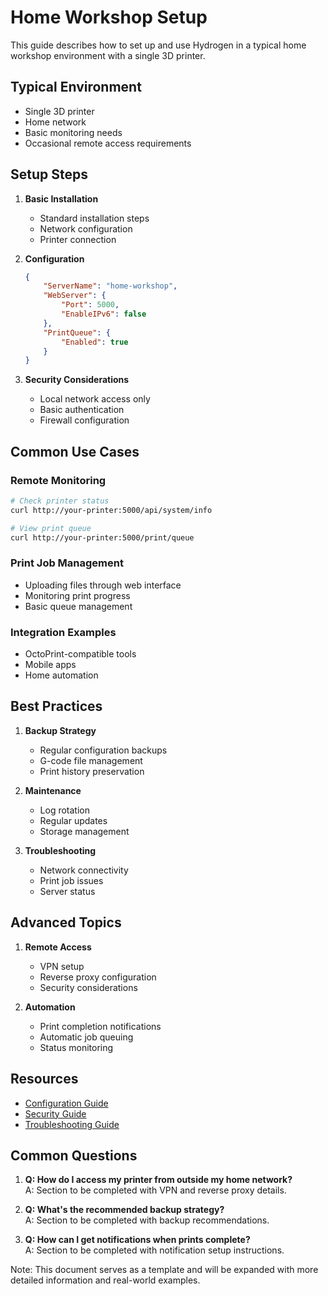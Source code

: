 # Home Workshop Setup

This guide describes how to set up and use Hydrogen in a typical home workshop environment with a single 3D printer.

## Typical Environment

- Single 3D printer
- Home network
- Basic monitoring needs
- Occasional remote access requirements

## Setup Steps

1. **Basic Installation**
   - Standard installation steps
   - Network configuration
   - Printer connection

2. **Configuration**
   ```json
   {
       "ServerName": "home-workshop",
       "WebServer": {
           "Port": 5000,
           "EnableIPv6": false
       },
       "PrintQueue": {
           "Enabled": true
       }
   }
   ```

3. **Security Considerations**
   - Local network access only
   - Basic authentication
   - Firewall configuration

## Common Use Cases

### Remote Monitoring
```bash
# Check printer status
curl http://your-printer:5000/api/system/info

# View print queue
curl http://your-printer:5000/print/queue
```

### Print Job Management
- Uploading files through web interface
- Monitoring print progress
- Basic queue management

### Integration Examples
- OctoPrint-compatible tools
- Mobile apps
- Home automation

## Best Practices

1. **Backup Strategy**
   - Regular configuration backups
   - G-code file management
   - Print history preservation

2. **Maintenance**
   - Log rotation
   - Regular updates
   - Storage management

3. **Troubleshooting**
   - Network connectivity
   - Print job issues
   - Server status

## Advanced Topics

1. **Remote Access**
   - VPN setup
   - Reverse proxy configuration
   - Security considerations

2. **Automation**
   - Print completion notifications
   - Automatic job queuing
   - Status monitoring

## Resources

- [Configuration Guide](../../reference/configuration.md)
- [Security Guide](../../reference/security.md)
- [Troubleshooting Guide](../../reference/troubleshooting.md)

## Common Questions

1. **Q: How do I access my printer from outside my home network?**  
   A: Section to be completed with VPN and reverse proxy details.

2. **Q: What's the recommended backup strategy?**  
   A: Section to be completed with backup recommendations.

3. **Q: How can I get notifications when prints complete?**  
   A: Section to be completed with notification setup instructions.

Note: This document serves as a template and will be expanded with more detailed information and real-world examples.